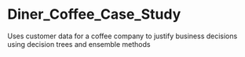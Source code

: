# Diner_Coffee_Case_Study
Uses customer data for a coffee company to justify business decisions using decision trees and ensemble methods
